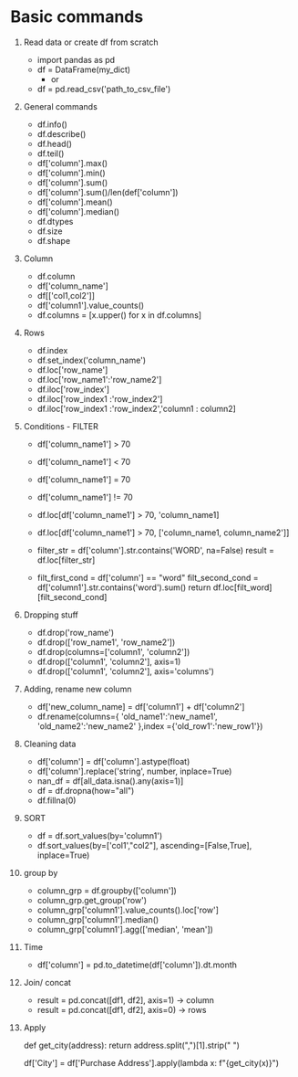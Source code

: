 # Basic commands

1. Read data or create df from scratch
    - import pandas as pd
    - df = DataFrame(my_dict)
      - or
    - df = pd.read_csv('path_to_csv_file')

2. General commands    
    - df.info()
    - df.describe()
    - df.head()
    - df.teil()
    - df['column'].max()
    - df['column'].min()
    - df['column'].sum()
    - df['column'].sum()/len(def['column'])
    - df['column'].mean()
    - df['column'].median()
    - df.dtypes
    - df.size
    - df.shape

3. Column
    - df.column
    - df['column_name']
    - df[['col1,col2']]
    - df['column1'].value_counts()
    - df.columns = [x.upper() for x in df.columns]
   
4. Rows
    - df.index
    - df.set_index('column_name')
    - df.loc['row_name']
    - df.loc['row_name1':'row_name2']
    - df.iloc['row_index']
    - df.iloc['row_index1 :'row_index2']
    - df.iloc['row_index1 :'row_index2','column1 : column2]
    
5. Conditions - FILTER
    - df['column_name1'] > 70
    - df['column_name1'] < 70
    - df['column_name1'] = 70
    - df['column_name1'] != 70
    - df.loc[df['column_name1'] > 70, 'column_name1]
    - df.loc[df['column_name1'] > 70, ['column_name1, column_name2']]
    
    - filter_str = df['column'].str.contains('WORD', na=False)
      result = df.loc[filter_str]

    - filt_first_cond = df['column'] == "word"
        filt_second_cond = df['column1'].str.contains('word').sum()
        return df.loc[filt_word][filt_second_cond]

6. Dropping stuff
    - df.drop('row_name')
    - df.drop(['row_name1', 'row_name2'])
    - df.drop(columns=['column1', 'column2'])
    - df.drop(['column1', 'column2'], axis=1)
    - df.drop(['column1', 'column2'], axis='columns')

7. Adding, rename new column 
    - df['new_column_name] = df['column1'] + df['column2']
    - df.rename(columns={
        'old_name1':'new_name1',
        'old_name2':'new_name2'
        },index ={'old_row1':'new_row1'})
    
8. Cleaning data
    
    - df['column'] = df['column'].astype(float)
    - df['column'].replace('string', number, inplace=True)
    - nan_df = df[all_data.isna().any(axis=1)]
    - df = df.dropna(how="all")
    - df.fillna(0)
   
9. SORT
    - df = df.sort_values(by='column1')
    - df.sort_values(by=['col1',"col2"], ascending=[False,True], inplace=True)
   
10. group by

    - column_grp = df.groupby(['column'])
    - column_grp.get_group('row')
    - column_grp['column1'].value_counts().loc['row']
    - column_grp['column1'].median()
    - column_grp['column1'].agg(['median', 'mean'])
    
11. Time

    - df['column'] = pd.to_datetime(df['column']).dt.month
   
12. Join/ concat
    - result = pd.concat([df1, df2], axis=1) -> column
    - result = pd.concat([df1, df2], axis=0) -> rows

13. Apply
    
    def get_city(address):
        return address.split(",")[1].strip(" ")
    
    df['City'] = df['Purchase Address'].apply(lambda x: f"{get_city(x)}")